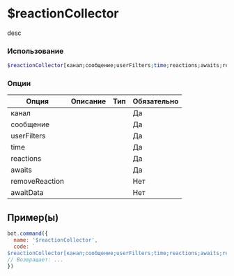 # $reactionCollector
desc
### Использование
```php
$reactionCollector[канал;сообщение;userFilters;time;reactions;awaits;removeReaction?;awaitData?;endAwait;]
```

### Опции

| Опция | Описание | Тип | Обязательно |
|--------|-------------|------|----------|
| канал |  |  | Да | 
| сообщение |  |  | Да | 
| userFilters |  |  | Да |
| time |  |  | Да |
| reactions |  |  | Да |
| awaits |  |  | Да |
| removeReaction |  |  | Нет |
| awaitData |  |  | Нет |
## Пример(ы)

```javascript
bot.command({
  name: '$reactionCollector',
  code: `
$reactionCollector[канал;сообщение;userFilters;time;reactions;awaits;removeReaction?;awaitData?;endAwait;]`
// Возвращает: ...
})
```
